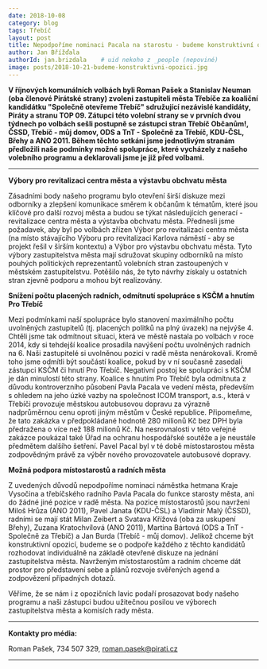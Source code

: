```yaml
---
date: 2018-10-08
category: blog
tags: Třebíč
layout: post
title: Nepodpoříme nominaci Pacala na starostu - budeme konstruktivní opozicí
author: Jan Břížďala
authorId: jan.brizdala    # uid nekoho z _people (nepoviné)
image: posts/2018-10-21-budeme-konstruktivni-opozici.jpg
---
```


**V říjnových komunálních volbách byli Roman Pašek a Stanislav Neuman (oba členové Pirátské strany) zvoleni zastupiteli města Třebíče za koaliční kandidátku "Společně otevřeme Třebíč" sdružující nezávislé kandidáty, Piráty a stranu TOP 09. Zátupci této volební strany se v prvních dvou týdnech po volbách sešli postupně se zástupci stran Třebíč Občanům!, ČSSD, Třebíč - můj domov, ODS a TnT - Společně za Třebíč, KDU-ČSL, Břehy a ANO 2011. Během těchto setkání jsme jednotlivým stranám předložili naše podmínky možné spolupráce, které vycházely z našeho volebního programu a deklarovali jsme je již před volbami.**

---

**Výbory pro revitalizaci centra města a výstavbu obchvatu města**

Zásadními body našeho programu bylo otevření širší diskuze mezi odborníky a zlepšení komunikace směrem k občanům k tématům, které jsou klíčové pro další rozvoj města a budou se týkat následujících generací - revitalizace centra města a výstavba obchvatu města. Přednesli jsme požadavek, aby byl po volbách zřízen Výbor pro revitalizaci centra města (na místo stávajícího Výboru pro revitalizaci Karlova náměstí - aby se projekt řešil v širším kontextu) a Výbor pro výstavbu obchvatu města. Tyto výbory zastupitelstva města mají sdružovat skupiny odborníků na místo pouhých politických reprezentantů volebních stran zastoupených v městském zastupitelstvu. Potěšilo nás, že tyto návrhy získaly u ostatních stran zjevně podporu a mohou být realizovány.

**Snížení počtu placených radních, odmítnutí spolupráce s KSČM a hnutím Pro Třebíč**

Mezi podmínkami naší spolupráce bylo stanovení maximálního počtu uvolněných zastupitelů (tj. placených politků na plný úvazek) na nejvýše 4. Chtěli jsme tak odmítnout situaci, která ve městě nastala po volbách v roce 2014, kdy si tehdejší koalice prosadila navýšení počtu uvolněných radních na 6. Naši zastupitelé si uvolněnou pozici v radě města nenárokovali. Kromě toho jsme odmítli být součástí koalice, pokud by v ní současně zasedali zástupci KSČM či hnutí Pro Třebíč. Negativní postoj ke spolupráci s KSČM je dán minulostí této strany. Koalice s hnutím Pro Třebíč byla odmítnuta z důvodu kontroverzního působení Pavla Pacala ve vedení města, především s ohledem na jeho úzké vazby na společnost ICOM transport, a.s., která v Třebíči provozuje městskou autobusovou dopravu za výrazně nadprůměrnou cenu oproti jiným městům v České republice. Připomeňme, že tato zakázka v předpokládané hodnotě 280 milionů Kč bez DPH byla předražena o více než 188 milionů Kč. Na nesrovnalosti v této veřejné zakázce poukázal také Úřad na ochranu hospodářské soutěže a je neustále předmětem dalšího šetření. Pavel Pacal byl v té době místostarostou města zodpovědným právě za výběr nového provozovatele autobusové dopravy.

**Možná podpora místostarostů a radních města**

Z uvedených důvodů nepodpoříme nominaci náměstka hetmana Kraje Vysočina a třebíčského radního Pavla Pacala do funkce starosty města, ani do žádné jiné pozice v radě města. Na pozice místostarostů jsou navrženi Miloš Hrůza (ANO 2011), Pavel Janata (KDU-ČSL) a Vladimír Malý (ČSSD), radními se mají stát Milan Zeibert a Svatava Křížová (oba za uskupení Břehy), Zuzana Kratochvílová (ANO 2011), Martina Bártová (ODS a TnT - Společně za Třebíč) a Jan Burda (Třebíč - můj domov). Jelikož chceme být konstruktivní opozicí, budeme se o podpoře každého z těchto kandidátů rozhodovat individuálně na základě otevřené diskuze na jednání zastupitelstva města. Navrženým místostarostům a radním chceme dát prostor pro představení sebe a plánů rozvoje svěřených agend a zodpovězení případných dotazů.

Věříme, že se nám i z opozičních lavic podaří prosazovat body našeho programu a naši zástupci budou užitečnou posilou ve výborech zastupitelstva města a komisích rady města. 

---

**Kontakty pro média:**

Roman Pašek, 734 507 329, roman.pasek@pirati.cz

---
